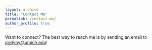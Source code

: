 ```yaml
---
layout: archive
title: "Contact Me"
permalink: /contact-me/
author_profile: true
---
```

Want to connect? The best way to reach me is by sending an email to jordyny@umich.edu!
